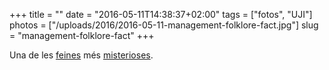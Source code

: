 +++
title = ""
date = "2016-05-11T14:38:37+02:00"
tags = ["fotos", "UJI"]
photos = ["/uploads/2016/2016-05-11-management-folklore-fact.jpg"]
slug = "management-folklore-fact"
+++

Una de les [feines](/2020/01/19/el-gerent-representa.html) més [misterioses](/2018/01/29/191857.html).

<img alt="" src="/uploads/2016/2016-05-11-management-folklore-fact.jpg">
